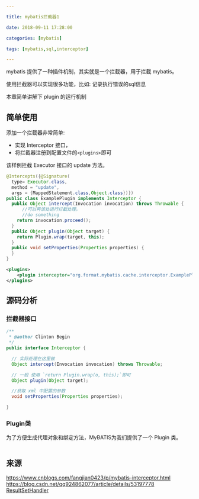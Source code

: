 ```yaml
---

title: mybatis拦截器1

date: 2018-09-11 17:28:00

categories: [mybatis]

tags: [mybatis,sql,interceptor]

---
```


mybatis 提供了一种插件机制，其实就是一个拦截器，用于拦截 mybatis。

使用拦截器可以实现很多功能，比如: 记录执行错误的sql信息

本章简单讲解下 plugin 的运行机制

<!--more-->

## 简单使用 

添加一个拦截器非常简单:

- 实现 Interceptor 接口，
- 将拦截器注册到配置文件的`<plugins>`即可

该样例拦截 Executor 接口的 update 方法。

```java
@Intercepts({@Signature(
  type= Executor.class,
  method = "update",
  args = {MappedStatement.class,Object.class})})
public class ExamplePlugin implements Interceptor {
  public Object intercept(Invocation invocation) throws Throwable {
      //可以再该处进行拦截处理。
      //do something 
    return invocation.proceed();
  }
  public Object plugin(Object target) {
    return Plugin.wrap(target, this);
  }
  public void setProperties(Properties properties) {
  }
}
```

```xml
<plugins>
    <plugin interceptor="org.format.mybatis.cache.interceptor.ExamplePlugin"></plugin>
</plugins>
```

## 源码分析

### 拦截器接口

```java
/**
 * @author Clinton Begin
 */
public interface Interceptor {

  // 实际处理在这里做
  Object intercept(Invocation invocation) throws Throwable;

  // 一般 使用 `return Plugin.wrap(o, this);`即可
  Object plugin(Object target);

  //获取 xml 中配置的参数
  void setProperties(Properties properties);

}

```

### Plugin类

为了方便生成代理对象和绑定方法，MyBATIS为我们提供了一个 Plugin 类。


```java

```

## 来源

https://www.cnblogs.com/fangjian0423/p/mybatis-interceptor.html
https://blog.csdn.net/qq924862077/article/details/53197778
[ResultSetHandler](https://blog.csdn.net/ashan_li/article/details/50379458)